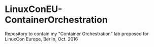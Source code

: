 # LinuxConEU-ContainerOrchestration
Repository to contain my "Container Orchestration" lab proposed for LinuxCon Europe, Berlin, Oct. 2016
